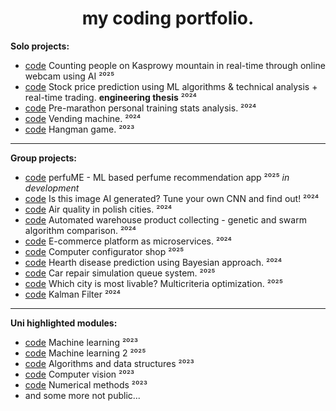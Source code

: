 
<h1 align="center"> my coding portfolio. </h1>

**Solo projects:**
- [code](https://github.com/wasikjakub/kasprowy_peak_traffic) Counting people on Kasprowy mountain in real-time through online webcam using AI ²⁰²⁵
- [code](https://github.com/wasikjakub/trading-bot-ml) Stock price prediction using ML algorithms & technical analysis + real-time trading. **engineering thesis** ²⁰²⁴
- [code](https://github.com/wasikjakub/Marathon-prep-playground) Pre-marathon personal training stats analysis. ²⁰²⁴
- [code](https://github.com/wasikjakub/vending-machine-arduino) Vending machine. ²⁰²⁴
- [code](https://github.com/wasikjakub/hangman) Hangman game. ²⁰²³

---

**Group projects:**
- [code](https://github.com/michalsciubisz/SRP) perfuME - ML based perfume recommendation app ²⁰²⁵ *in development*
- [code](https://github.com/wasikjakub/AI-image-recognition-app) Is this image AI generated? Tune your own CNN and find out! ²⁰²⁴
- [code](https://github.com/wasikjakub/airly-API-database-visualizer) Air quality in polish cities. ²⁰²⁴
- [code](https://github.com/wasikjakub/genetic-and-swarm-algorithm-comparison) Automated warehouse product collecting - genetic and swarm algorithm comparison. ²⁰²⁴
- [code](https://github.com/wasikjakub/E-commerce-platform-distributed) E-commerce platform as microservices. ²⁰²⁴
- [code](https://github.com/wasikjakub/computer-shop) Computer configurator shop ²⁰²⁵
- [code](https://github.com/wasikjakub/bayesian-heart-disease-prediction) Hearth disease prediction using Bayesian approach. ²⁰²⁴
- [code](https://github.com/wasikjakub/car-repair-simulation) Car repair simulation queue system. ²⁰²⁵
- [code](https://github.com/wasikjakub/multicriteria-optimization) Which city is most livable? Multicriteria optimization. ²⁰²⁵
- [code](https://github.com/wasikjakub/kalman-filter) Kalman Filter ²⁰²⁴

---

**Uni highlighted modules:**
- [code](https://github.com/wasikjakub/machine-learning-classes) Machine learning ²⁰²³
- [code](https://github.com/wasikjakub/machine-learning-classes-2) Machine learning 2 ²⁰²⁵
- [code](https://github.com/wasikjakub/algorithms-and-data-structures) Algorithms and data structures ²⁰²³
- [code](https://github.com/wasikjakub/computer-vision-classes) Computer vision ²⁰²³
- [code](https://github.com/wasikjakub/numerical-methods-classes) Numerical methods ²⁰²³
- and some more not public...
